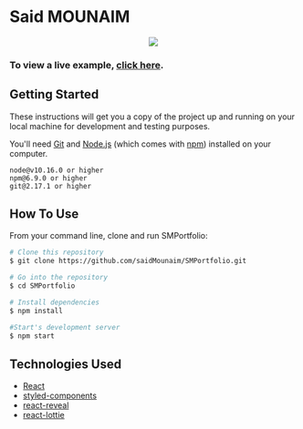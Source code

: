 # Said MOUNAIM

<p align="center">
  <kbd>
    <img src="https://i.ibb.co/N9mXnwr/sm.png"></img>
  </kbd>
</p>

### To view a live example, **[click here]()**.

## Getting Started

These instructions will get you a copy of the project up and running on your local machine for development and testing purposes.

You'll need [Git](https://git-scm.com) and [Node.js](https://nodejs.org/en/download/) (which comes with [npm](http://npmjs.com)) installed on your computer.

```
node@v10.16.0 or higher
npm@6.9.0 or higher
git@2.17.1 or higher
```

## How To Use

From your command line, clone and run SMPortfolio:

```bash
# Clone this repository
$ git clone https://github.com/saidMounaim/SMPortfolio.git

# Go into the repository
$ cd SMPortfolio

# Install dependencies
$ npm install

#Start's development server
$ npm start
```

## Technologies Used

-   [React](https://reactjs.org/)
-   [styled-components](https://styled-components.com/)
-   [react-reveal](https://www.react-reveal.com/)
-   [react-lottie](https://www.npmjs.com/package/react-lottie)
